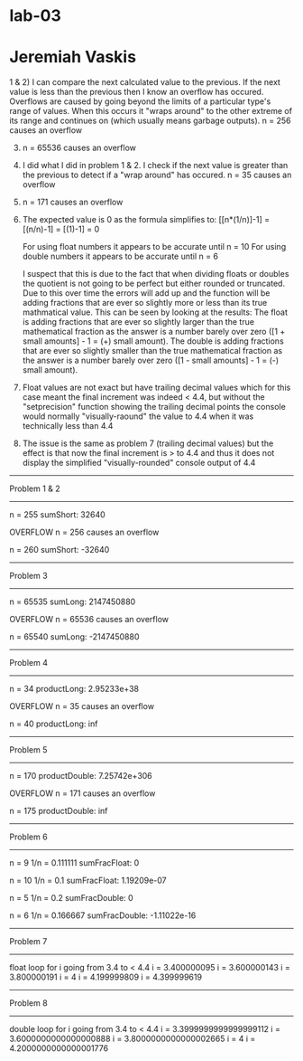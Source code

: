 # lab-03
# Jeremiah Vaskis

1 & 2)	I can compare the next calculated value to the previous.
	If the next value is less than the previous then I know an overflow has occured.
	Overflows are caused by going beyond the limits of a particular type's range of values.
	When this occurs it "wraps around" to the other extreme of its range and continues on (which usually means garbage 			outputs).
	n = 256 causes an overflow
 
3) 	n = 65536 causes an overflow

4) 	I did what I did in problem 1 & 2.
	I check if the next value is greater than the previous to detect if a "wrap around" has occured.
	n = 35 causes an overflow

5)	n = 171 causes an overflow 

6)	The expected value is 0 as the formula simplifies to:
	[[n*(1/n)]-1] = [(n/n)-1] = [(1)-1] = 0
	
	For using float numbers it appears to be accurate until n = 10
	For using double numbers it appears to be accurate until n = 6
	
	I suspect that this is due to the fact that when dividing floats or doubles the quotient is not going to be perfect but either 		rounded or truncated.
	Due to this over time the errors will add up and the function will be adding fractions that are ever so slightly more or less 		than its true mathmatical value.
	This can be seen by looking at the results:
		The float is adding fractions that are ever so slightly larger than the true mathematical fraction as the answer is a 			number barely over zero ([1 + small amounts] - 1 = (+) small amount).
		The double is adding fractions that are ever so slightly smaller than the true mathematical fraction as the answer is a 		number barely over zero ([1 - small amounts] - 1 = (-) small amount).

7)	Float values are not exact but have trailing decimal values which for this case meant the final increment was indeed < 4.4, but 	without the "setprecision" function showing the trailing decimal points the console would normally "visually-raound" the value 		to 4.4 when it was technically less than 4.4

8)	The issue is the same as problem 7 (trailing decimal values) but the effect is that now the final increment is > to 4.4 and thus	it does not display the simplified "visually-rounded" console output of 4.4

______________________________
Problem 1 & 2
______________________________
  n =        255
  sumShort:  32640

  OVERFLOW
  n = 256 causes an overflow

  n =        260
  sumShort:  -32640

______________________________
Problem 3
______________________________
  n =        65535
  sumLong:   2147450880

  OVERFLOW
  n = 65536 causes an overflow

  n =        65540
  sumLong:   -2147450880

______________________________
Problem 4
______________________________
  n =      34
  productLong: 2.95233e+38

  OVERFLOW
  n = 35 causes an overflow

  n =      40
  productLong: inf

______________________________
Problem 5
______________________________
  n =            170
  productDouble: 7.25742e+306

  OVERFLOW
  n = 171 causes an overflow

  n =            175
  productDouble: inf

______________________________
Problem 6
______________________________
  n =           9
  1/n =         0.111111
  sumFracFloat: 0

  n =           10
  1/n =         0.1
  sumFracFloat: 1.19209e-07

  n =            5
  1/n =          0.2
  sumFracDouble: 0

  n =            6
  1/n =          0.166667
  sumFracDouble: -1.11022e-16

______________________________
Problem 7
______________________________
float loop for i going from 3.4 to < 4.4
i = 3.400000095
i = 3.600000143
i = 3.800000191
i = 4
i = 4.199999809
i = 4.399999619

______________________________
Problem 8
______________________________
double loop for i going from 3.4 to < 4.4
i = 3.3999999999999999112
i = 3.6000000000000000888
i = 3.8000000000000002665
i = 4
i = 4.2000000000000001776
